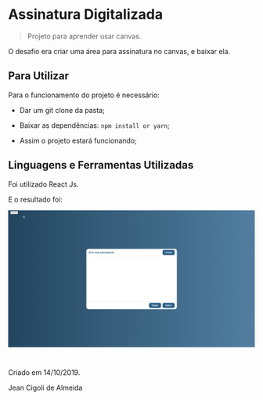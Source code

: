 # Assinatura Digitalizada

> Projeto para aprender usar canvas.

O desafio era criar uma área para assinatura no canvas, e baixar ela.

## Para Utilizar

Para o funcionamento do projeto é necessário:

* Dar um git clone da pasta;

* Baixar as dependências: `npm install or yarn`;

* Assim o projeto estará funcionando;

## Linguagens e Ferramentas Utilizadas

Foi utilizado React Js.

E o resultado foi:

![](/gif/assinatura.gif)

# 

Criado em 14/10/2019.

Jean Cigoli de Almeida
